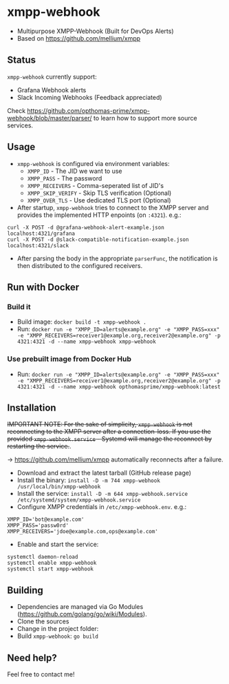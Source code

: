 # xmpp-webhook
- Multipurpose XMPP-Webhook (Built for DevOps Alerts)
- Based on https://github.com/mellium/xmpp

## Status
`xmpp-webhook` currently support:

- Grafana Webhook alerts
- Slack Incoming Webhooks (Feedback appreciated)

Check https://github.com/opthomas-prime/xmpp-webhook/blob/master/parser/ to learn how to support more source services.

## Usage
- `xmpp-webhook` is configured via environment variables:
    - `XMPP_ID` - The JID we want to use
    - `XMPP_PASS` - The password
    - `XMPP_RECEIVERS` - Comma-seperated list of JID's
    - `XMPP_SKIP_VERIFY` - Skip TLS verification (Optional)
    - `XMPP_OVER_TLS` - Use dedicated TLS port (Optional)
- After startup, `xmpp-webhook` tries to connect to the XMPP server and provides the implemented HTTP enpoints (on `:4321`). e.g.:

```
curl -X POST -d @grafana-webhook-alert-example.json localhost:4321/grafana
curl -X POST -d @slack-compatible-notification-example.json localhost:4321/slack
```
- After parsing the body in the appropriate `parserFunc`, the notification is then distributed to the configured receivers.

## Run with Docker
### Build it
- Build image: `docker build -t xmpp-webhook .`
- Run: `docker run -e "XMPP_ID=alerts@example.org" -e "XMPP_PASS=xxx" -e "XMPP_RECEIVERS=receiver1@example.org,receiver2@example.org" -p 4321:4321 -d --name xmpp-webhook xmpp-webhook`
### Use prebuilt image from Docker Hub
- Run: `docker run -e "XMPP_ID=alerts@example.org" -e "XMPP_PASS=xxx" -e "XMPP_RECEIVERS=receiver1@example.org,receiver2@example.org" -p 4321:4321 -d --name xmpp-webhook opthomasprime/xmpp-webhook:latest`

## Installation
~~IMPORTANT NOTE: For the sake of simplicity, `xmpp-webhook` is not reconnecting to the XMPP server after a connection-loss. If you use the provided `xmpp-webhook.service` - Systemd will manage the reconnect by restarting the service.~~.

-> https://github.com/mellium/xmpp automatically reconnects after a failure.

- Download and extract the latest tarball (GitHub release page)
- Install the binary: `install -D -m 744 xmpp-webhook /usr/local/bin/xmpp-webhook`
- Install the service: `install -D -m 644 xmpp-webhook.service /etc/systemd/system/xmpp-webhook.service`
- Configure XMPP credentials in `/etc/xmpp-webhook.env`. e.g.:

```
XMPP_ID='bot@example.com'
XMPP_PASS='passw0rd'
XMPP_RECEIVERS='jdoe@example.com,ops@example.com'
```

- Enable and start the service:

```
systemctl daemon-reload
systemctl enable xmpp-webhook
systemctl start xmpp-webhook
```

## Building
- Dependencies are managed via Go Modules (https://github.com/golang/go/wiki/Modules).
- Clone the sources
- Change in the project folder:
- Build `xmpp-webhook`: `go build`

## Need help?
Feel free to contact me!
